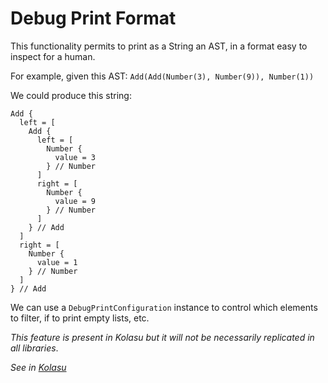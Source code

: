 # Debug Print Format

This functionality permits to print as a String an AST, in a format easy to inspect for a human.

For example, given this AST: `Add(Add(Number(3), Number(9)), Number(1))`

We could produce this string:
```
Add {
  left = [
    Add {
      left = [
        Number {
          value = 3
        } // Number
      ]
      right = [
        Number {
          value = 9
        } // Number
      ]
    } // Add
  ]
  right = [
    Number {
      value = 1
    } // Number
  ]
} // Add
```

We can use a `DebugPrintConfiguration` instance to control which elements to filter, if to print empty lists, etc.


_This feature is present in Kolasu but it will not be necessarily replicated in all libraries_.

_See in [Kolasu](https://github.com/Strumenta/kolasu/blob/master/core/src/main/kotlin/com/strumenta/kolasu/model/Printing.kt)_
